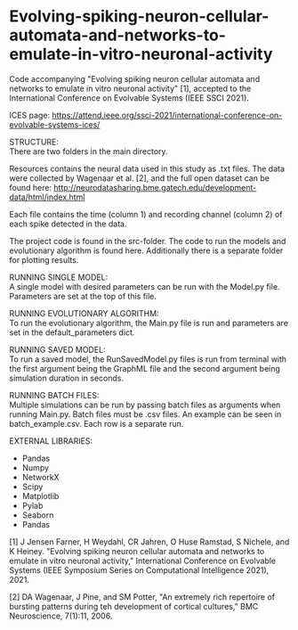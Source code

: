 # Evolving-spiking-neuron-cellular-automata-and-networks-to-emulate-in-vitro-neuronal-activity
Code accompanying "Evolving spiking neuron cellular automata and networks to emulate in vitro neuronal activity" [1], 
accepted to the International Conference on Evolvable Systems (IEEE SSCI 2021).

ICES page:
https://attend.ieee.org/ssci-2021/international-conference-on-evolvable-systems-ices/

STRUCTURE:\
There are two folders in the main directory.

Resources contains the neural data used in this study as .txt files. The data were collected by Wagenaar et al. [2], 
and the full open dataset can be found here: http://neurodatasharing.bme.gatech.edu/development-data/html/index.html

Each file contains the time (column 1) and recording channel (column 2) of each spike detected in the data.

The project code is found in the src-folder. The code to run the models and evolutionary algorithm is found here.
Additionally there is a separate folder for plotting results.

RUNNING SINGLE MODEL:\
A single model with desired parameters can be run with the Model.py file. Parameters are set at the top of this file.

RUNNING EVOLUTIONARY ALGORITHM:\
To run the evolutionary algorithm, the Main.py file is run and parameters are set in the default_parameters dict.

RUNNING SAVED MODEL:\
To run a saved model, the RunSavedModel.py files is run from terminal with the first argument being the GraphML file
and the second argument being simulation duration in seconds.

RUNNING BATCH FILES:\
Multiple simulations can be run by passing batch files as arguments when running Main.py. Batch files must be .csv
files. An example can be seen in batch_example.csv. Each row is a separate run.

EXTERNAL LIBRARIES:
- Pandas
- Numpy
- NetworkX
- Scipy
- Matplotlib
- Pylab
- Seaborn
- Pandas

[1] J Jensen Farner, H Weydahl, CR Jahren, O Huse Ramstad, S Nichele, and K Heiney. "Evolving spiking neuron cellular
automata and networks to emulate in vitro neuronal activity," International Conference on Evolvable Systems
(IEEE Symposium Series on Computational Intelligence 2021), 2021. 

[2] DA Wagenaar, J Pine, and SM Potter, "An extremely rich repertoire of bursting patterns during teh development of 
cortical cultures," BMC Neuroscience, 7(1):11, 2006.